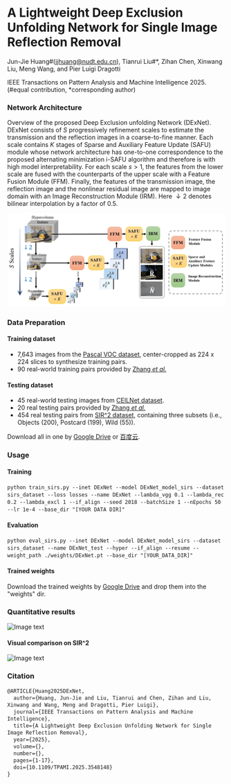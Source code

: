 # A Lightweight Deep Exclusion Unfolding Network for Single Image Reflection Removal

Jun-Jie Huang#(jjhuang@nudt.edu.cn), Tianrui Liu#*, Zihan Chen, Xinwang Liu, Meng Wang, and Pier Luigi Dragotti

IEEE Transactions on Pattern Analysis and Machine Intelligence 2025. (#equal contribution, *corresponding author)


### Network Architecture
Overview of the proposed Deep Exclusion unfolding Network (DExNet). DExNet consists of $S$ progressively refinement scales to estimate the transmission and the reflection images in a coarse-to-fine manner.
Each scale contains $K$ stages of Sparse and Auxiliary Feature Update (SAFU) module whose network architecture has one-to-one correspondence to the proposed alternating minimization i-SAFU algorithm and therefore is with high model interpretability. 
For each scale $s>1$, the features from the lower scale are fused with the counterparts of the upper scale with a Feature Fusion Module (FFM).
Finally, the features of the transmission image, the reflection image and the nonlinear residual image are mapped to image domain with an Image Reconstruction Module (IRM). 
Here $\downarrow 2$ denotes bilinear interpolation by a factor of 0.5.

![Image text](./images/DExNet_overview.png)

### Data Preparation

#### Training dataset
* 7,643 images from the
  [Pascal VOC dataset](http://host.robots.ox.ac.uk/pascal/VOC/), center-cropped as 224 x 224 slices to synthesize training pairs.
* 90 real-world training pairs provided by [Zhang *et al.*](https://github.com/ceciliavision/perceptual-reflection-removal)

#### Testing dataset
* 45 real-world testing images from [CEILNet dataset](https://github.com/fqnchina/CEILNet).
* 20 real testing pairs provided by [Zhang *et al.*](https://github.com/ceciliavision/perceptual-reflection-removal)
* 454 real testing pairs from [SIR^2 dataset](https://sir2data.github.io/), containing three subsets (i.e., Objects (200), Postcard (199), Wild (55)). 

Download all in one by [Google Drive](https://drive.google.com/file/d/1hFZItZAzAt-LnfNj-2phBRwqplDUasQy/view?usp=sharing) or [百度云](https://pan.baidu.com/s/15zlk5o_-kx3ruKj4KfOvtA?pwd=1231).
### Usage



#### Training 
```python train_sirs.py --inet DExNet --model DExNet_model_sirs --dataset sirs_dataset --loss losses --name DExNet --lambda_vgg 0.1 --lambda_rec 0.2 --lambda_excl 1 --if_align --seed 2018 --batchSize 1 --nEpochs 50 --lr 1e-4 --base_dir "[YOUR DATA DIR]"```
#### Evaluation 
```python eval_sirs.py --inet DExNet --model DExNet_model_sirs --dataset sirs_dataset --name DExNet_test --hyper --if_align --resume --weight_path ./weights/DExNet.pt --base_dir "[YOUR_DATA_DIR]"```


#### Trained weights

Download the trained weights by [Google Drive](https://drive.google.com/file/d/1jkhCvyrQAQZtLaxdDWDkkSOF0NZ12aJp/view?usp=sharing) and drop them into the "weights" dir.

### Quantitative results
![Image text](./images/results_table.png)

#### Visual comparison on SIR^2
![Image text](./images/results_SIR2.png)


### Citation
```
@ARTICLE{Huang2025DExNet,
  author={Huang, Jun-Jie and Liu, Tianrui and Chen, Zihan and Liu, Xinwang and Wang, Meng and Dragotti, Pier Luigi},
  journal={IEEE Transactions on Pattern Analysis and Machine Intelligence}, 
  title={A Lightweight Deep Exclusion Unfolding Network for Single Image Reflection Removal}, 
  year={2025},
  volume={},
  number={},
  pages={1-17},
  doi={10.1109/TPAMI.2025.3548148}
}
